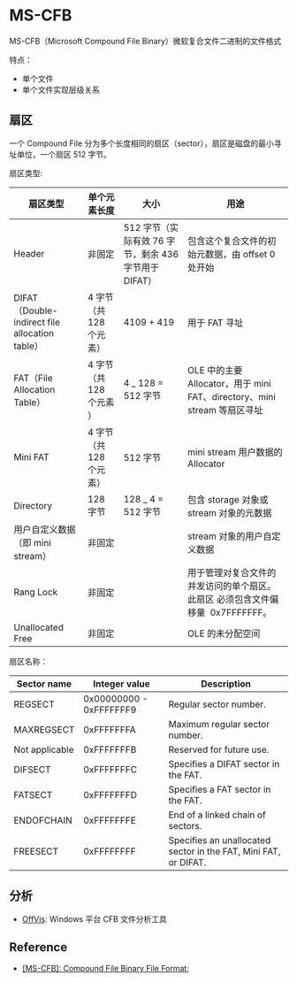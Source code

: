 # MS-CFB

MS-CFB（Microsoft Compound File Binary）微软复合文件二进制的文件格式

特点：

- 单个文件
- 单个文件实现层级关系

## 扇区

一个 Compound File 分为多个长度相同的扇区（sector），扇区是磁盘的最小寻址单位，一个扇区 512 字节。

扇区类型:

| 扇区类型                                       | 单个元素长度             | 大小                                                  | 用途                                                                            |
| ---------------------------------------------- | ------------------------ | ----------------------------------------------------- | ------------------------------------------------------------------------------- |
| Header                                         | 非固定                   | 512 字节（实际有效 76 字节，剩余 436 字节用于 DIFAT） | 包含这个复合文件的初始元数据，由 offset 0 处开始                                |
| DIFAT（Double-indirect file allocation table） | 4 字节（共 128 个元素）  | 4109 + 419                                            | 用于 FAT 寻址                                                                   |
| FAT（File Allocation Table）                   | 4 字节（共 128 个元素 ） | 4 \_ 128 = 512 字节                                   | OLE 中的主要 Allocator，用于 mini FAT、directory、mini stream 等扇区寻址        |
| Mini FAT                                       | 4 字节（共 128 个元素）  | 512 字节                                              | mini stream 用户数据的 Allocator                                                |
| Directory                                      | 128 字节                 | 128 \_ 4 = 512 字节                                   | 包含 storage 对象或 stream 对象的元数据                                         |
| 用户自定义数据（即 mini stream）               | 非固定                   |                                                       | stream 对象的用户自定义数据                                                     |
| Rang Lock                                      | 非固定                   |                                                       | 用于管理对复合文件的并发访问的单个扇区。此扇区 必须包含文件偏移量  0x7FFFFFFF。 |
| Unallocated Free                               | 非固定                   |                                                       | OLE 的未分配空间                                                                |

扇区名称：

| Sector name    | Integer value           | Description                                                     |
| -------------- | ----------------------- | --------------------------------------------------------------- |
| REGSECT        | 0x00000000 - 0xFFFFFFF9 | Regular sector number.                                          |
| MAXREGSECT     | 0xFFFFFFFA              | Maximum regular sector number.                                  |
| Not applicable | 0xFFFFFFFB              | Reserved for future use.                                        |
| DIFSECT        | 0xFFFFFFFC              | Specifies a DIFAT sector in the FAT.                            |
| FATSECT        | 0xFFFFFFFD              | Specifies a FAT sector in the FAT.                              |
| ENDOFCHAIN     | 0xFFFFFFFE              | End of a linked chain of sectors.                               |
| FREESECT       | 0xFFFFFFFF              | Specifies an unallocated sector in the FAT, Mini FAT, or DIFAT. |

## 分析

- [OffVis](https://www.aldeid.com/wiki/OffVis): Windows 平台 CFB 文件分析工具

## Reference

- [[MS-CFB]: Compound File Binary File Format](https://learn.microsoft.com/en-us/openspecs/windows_protocols/ms-cfb);
